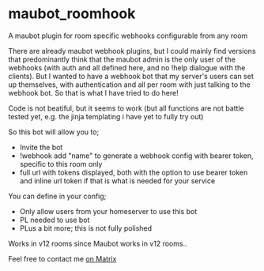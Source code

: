 # maubot_roomhook
A maubot plugin for room specific webhooks configurable from any room

There are already maubot webhook plugins, but I could mainly find versions that predominantly think that the maubot admin is the only user of the webhooks (with auth and all defined here, and no !help dialogue with the clients). But I wanted to have a webhook bot that my server's users can set up themselves, with authentication and all per room with just talking to the webhook bot. So that is what I have tried to do here!

Code is not beatiful, but it seems to work (but all functions are not battle tested yet, e.g. the jinja templating i have yet to fully try out)

So this bot will allow you to;
- Invite the bot
- !webhook add "name" to generate a webhook config with bearer token, specific to this room only
- full url with tokens displayed, both with the option to use bearer token and inline url token if that is what is needed for your service

You can define in your config;
- Only allow users from your homeserver to use this bot
- PL needed to use bot
- PLus a bit more; this is not fully polished

Works in v12 rooms since Maubot works in v12 rooms..

Feel free to contact me [on Matrix](https://matrix.to/#/@palchrb:vibb.me)
